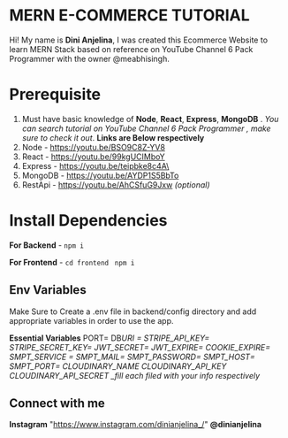 # MERN E-COMMERCE TUTORIAL

Hi! My name is **Dini Anjelina**, I was created this Ecommerce Website to learn MERN Stack based on reference on YouTube Channel 6 Pack Programmer with the owner @meabhisingh.

# Prerequisite

1.  Must have basic knowledge of **Node**, **React**, **Express**, **MongoDB** . _You can search tutorial on YouTube Channel 6 Pack Programmer , make sure to check it out_. **Links are Below respectively**
2.  Node - https://youtu.be/BSO9C8Z-YV8
3.  React - https://youtu.be/99kgUCIMboY
4.  Express - https://youtu.be/teipbke8c4A\
5.  MongoDB - https://youtu.be/AYDP1S5BbTo
6.  RestApi - https://youtu.be/AhCSfuG9Jxw _(optional)_

# Install Dependencies

**For Backend** - `npm i`

**For Frontend** - `cd frontend` ` npm i`

## Env Variables

Make Sure to Create a .env file in backend/config directory and add appropriate variables in order to use the app.

**Essential Variables**
PORT=
DB*URI =
STRIPE_API_KEY=
STRIPE_SECRET_KEY=
JWT_SECRET=
JWT_EXPIRE=
COOKIE_EXPIRE=
SMPT_SERVICE =
SMPT_MAIL=
SMPT_PASSWORD=
SMPT_HOST=
SMPT_PORT=
CLOUDINARY_NAME
CLOUDINARY_API_KEY
CLOUDINARY_API_SECRET
\_fill each filed with your info respectively*

## Connect with me

**Instagram** "https://www.instagram.com/dinianjelina_/" **@dinianjelina**
